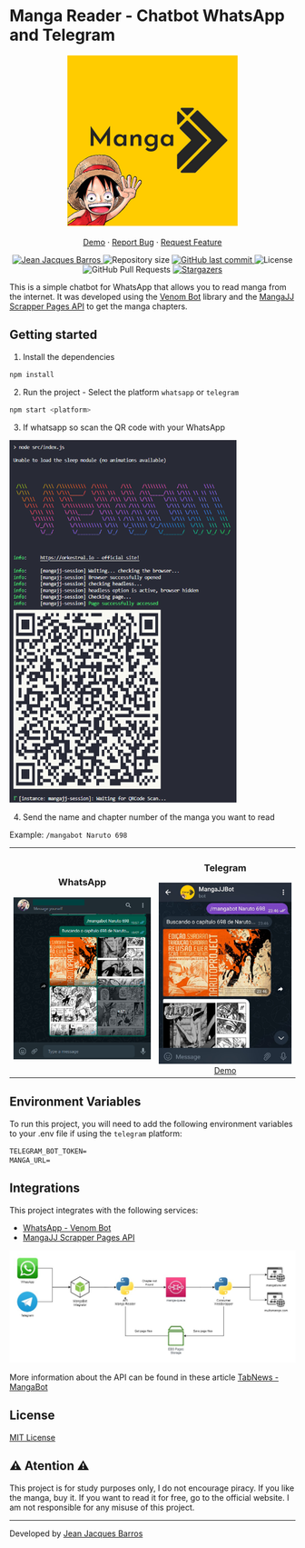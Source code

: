 # Manga Reader - Chatbot WhatsApp and Telegram

<p align="center">
    <img src="https://raw.githubusercontent.com/jjeanjacques10/mangajj/main/files/MangaJJLogo.jpg" width="300"/>
    <br />
    <br />
    <a href="https://mangajj.herokuapp.com/manga?limit=10&page=0&title=Naruto">Demo</a>
    ·
    <a href="https://github.com/jjeanjacques10/mangajj-whatsapp/issues">Report Bug</a>
    ·
    <a href="https://github.com/jjeanjacques10/mangajj-whatsapp/issues">Request Feature</a>
</p>

<p align="center">
   <a href="https://www.linkedin.com/in/jjean-jacques10/">
      <img alt="Jean Jacques Barros" src="https://img.shields.io/badge/-JeanJacquesBarros-FFCC00?style=flat&logo=Linkedin&logoColor=white" />
   </a>
  <img alt="Repository size" src="https://img.shields.io/github/repo-size/jjeanjacques10/mangajj-whatsapp?color=FFCC00">

  <a href="https://github.com/jjeanjacques10/mangajj-whatsapp/commits/master">
    <img alt="GitHub last commit" src="https://img.shields.io/github/last-commit/jjeanjacques10/mangajj-whatsapp?color=FFCC00">
  </a>
  <img alt="License" src="https://img.shields.io/badge/license-MIT-FFCC00">
  <img alt="GitHub Pull Requests" src="https://img.shields.io/github/issues-pr/jjeanjacques10/mangajj-whatsapp?color=FFCC00" />
  <a href="https://github.com/jjeanjacques10/mangajj-whatsapp/stargazers">
    <img alt="Stargazers" src="https://img.shields.io/github/stars/jjeanjacques10/mangajj-whatsapp?color=FFCC00&logo=github">
  </a>
</p>

This is a simple chatbot for WhatsApp that allows you to read manga from the internet. It was developed using the [Venom Bot](https://github.com/orkestral/venom) library and the [MangaJJ Scrapper Pages API](https://github.com/jjeanjacques10/manga-scrapper-api) to get the manga chapters.

## Getting started

1. Install the dependencies

```bash
npm install
```

2. Run the project - Select the platform `whatsapp` or `telegram`

```bash
npm start <platform>
```

3. If whatsapp so scan the QR code with your WhatsApp

<img src="./files/qrcode.png" width=400/>

4. Send the name and chapter number of the manga you want to read

Example: `/mangabot Naruto 698`

<table>
    <tr>
        <td align="center">
            <h3>WhatsApp</h3>
            <img src="./files/whatsapp.png" width=400/>
        </td>
        <td align="center">
            <h3>Telegram</h3>
            <img src="./files/telegram.png" width=350/>
            <a href="https://t.me/mangajjbot">Demo</a>
        </td>
    </tr>
</table>

## Environment Variables

To run this project, you will need to add the following environment variables to your .env file if using the `telegram` platform:

``` .env
TELEGRAM_BOT_TOKEN=
MANGA_URL=
```

## Integrations

This project integrates with the following services:

- [WhatsApp - Venom Bot](https://github.com/orkestral/venom)
- [MangaJJ Scrapper Pages API](https://github.com/jjeanjacques10/manga-scrapper-api)

<img src="./files/diagram.jpg"/>

More information about the API can be found in these article [TabNews - MangaBot](https://www.tabnews.com.br/jjeanjacques10/chatbot-manga-reader-whatsapp-e-telegram)

## License

[MIT License](LICENSE)

## ⚠ Atention ⚠

This project is for study purposes only, I do not encourage piracy. If you like the manga, buy it. If you want to read it for free, go to the official website. I am not responsible for any misuse of this project.

---
Developed by [Jean Jacques Barros](https://github.com/jeanjacques10)
